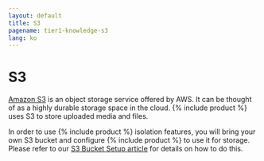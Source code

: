 ```yaml
---
layout: default
title: S3
pagename: tier1-knowledge-s3
lang: ko
---
```


# S3

[Amazon S3](https://aws.amazon.com/s3/) is an object storage service offered by AWS. It can be thought of as a highly durable storage space in the cloud. {% include product %} uses S3 to store uploaded media and files.

In order to use {% include product %} isolation features, you will bring your own S3 bucket and configure {% include product %} to use it for storage. Please refer to our [S3 Bucket Setup article](../setup/s3_bucket.md) for details on how to do this.
